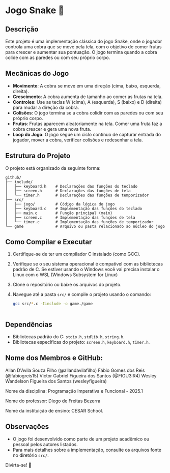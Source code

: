 # Jogo Snake 🐍

## Descrição

Este projeto é uma implementação clássica do jogo Snake, onde o jogador controla uma cobra que se move pela tela, com o objetivo de comer frutas para crescer e aumentar sua pontuação. O jogo termina quando a cobra colide com as paredes ou com seu próprio corpo.

## Mecânicas do Jogo

- **Movimento**: A cobra se move em uma direção (cima, baixo, esquerda, direita).
- **Crescimento**: A cobra aumenta de tamanho ao comer as frutas na tela.
- **Controles**: Use as teclas W (cima), A (esquerda), S (baixo) e D (direita) para mudar a direção da cobra.
- **Colisões**: O jogo termina se a cobra colidir com as paredes ou com seu próprio corpo.
- **Frutas**: Frutas aparecem aleatoriamente na tela. Comer uma fruta faz a cobra crescer e gera uma nova fruta.
- **Loop do Jogo**: O jogo segue um ciclo contínuo de capturar entrada do jogador, mover a cobra, verificar colisões e redesenhar a tela.

## Estrutura do Projeto

O projeto está organizado da seguinte forma:

```
github/
├── include/
│   ├── keyboard.h    # Declarações das funções do teclado
│   ├── screen.h      # Declarações das funções de tela
│   └── timer.h       # Declarações das funções de temporizador
├── src/
│   ├── jogo/         # Código da lógica do jogo
│   ├── keyboard.c    # Implementação das funções do teclado
│   ├── main.c        # Função principal (main)
│   ├── screen.c      # Implementação das funções de tela
│   └── timer.c       # Implementação das funções de temporizador
└── game              # Arquivo ou pasta relacionado ao núcleo do jogo

```

## Como Compilar e Executar

1. Certifique-se de ter um compilador C instalado (como GCC).
2. Verifique se o seu sistema operacional é compatível com as bibliotecas padrão de C. Se estiver usando o Windows você vai precisa instalar o Linux com o WSL (Windows Subsystem for Linux)
3. Clone o repositório ou baixe os arquivos do projeto.
4. Navegue até a pasta `src/` e compile o projeto usando o comando:
    
    ```bash
    gcc src/*.c -Iinclude -o game./game
        
    ```
## Dependências

- Bibliotecas padrão do C: `stdio.h`, `stdlib.h`, `string.h`.
- Bibliotecas específicas do projeto: `screen.h`, `keyboard.h`, `timer.h`.

## Nome dos Membros e GitHub: 

Allan D'Avila Souza Filho (@allandavilafilho)
Fábio Gomes dos Reis (@fabiogreis15)
Victor Gabriel Figueira dos Santos (@FIGU3IR4)
Wesley Wandelson Figueira dos Santos (wesleyfigueira)

Nome da disciplina: Programação Imperativa e Funcional - 2025.1

Nome do professor: Diego de Freitas Bezerra

Nome da instituição de ensino: CESAR School.

## Observações

- O jogo foi desenvolvido como parte de um projeto acadêmico ou pessoal pelos autores listados.
- Para mais detalhes sobre a implementação, consulte os arquivos fonte no diretório `src/`.

Divirta-se! 🐍
